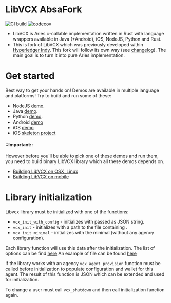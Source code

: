 # LibVCX AbsaFork

![CI build](https://github.com/AbsaOSS/libvcx/workflows/CI/badge.svg)
[![codecov](https://codecov.io/gh/AbsaOSS/libvcx/branch/master/graph/badge.svg)](https://codecov.io/gh/AbsaOSS/libvcx)

- LibVCX is Aries c-callable implementation written in Rust with language wrappers available in Java (+Android), iOS, 
NodeJS, Python and Rust. 
- This is fork of LibVCX which was previously developed 
within [Hyperledger Indy](https://github.com/hyperledger/indy-sdk). This fork will follow its own 
way (see [changelog](./changelog.md)). The main goal is to turn it into pure Aries implementation. 

# Get started
Best way to get your hands on! Demos are available in multiple language and platforms! Try to build and run some of these:
* NodeJS [demo](https://github.com/AbsaOSS/libvcx/tree/master/wrappers/node).
* Java [demo](https://github.com/AbsaOSS/libvcx/tree/master/demo/java).
* Python [demo](https://github.com/AbsaOSS/libvcx/tree/master/wrappers/python3).
* Android [demo](https://github.com/sktston/vcx-demo-android)
* iOS [demo](https://github.com/sktston/vcx-demo-ios)
* iOS [skeleton project](https://github.com/sktston/vcx-skeleton-ios)
#### ::Important::
However before you'll be able to pick one of these demos and run them, you need to build binary LibVCX library which
all these demos depends on.  
-  [Building LibVCX on OSX, Linux](./docs/build-general.md)
-  [Building LibVCX on mobile](./docs/build-mobile.md)

# Library initialization
Libvcx library must be initialized with one of the functions:
* `vcx_init_with_config` -  initializes with <configuration> passed as JSON string. 
* `vcx_init` -  initializes with a path to the file containing <configuration>. 
* `vcx_init_minimal` - initializes with the minimal <configuration> (without any agency configuration).

Each library function will use this <configuration> data after the initialization. 
The list of options can be find [here](../docs/configuration.md#vcx)
An example of <configuration> file can be found [here](../vcx/libvcx/sample_config/config.json)

If the library works with an agency `vcx_agent_provision` function must be called before initialization to populate configuration and wallet for this agent.
The result of this function is <configuration> JSON which can be extended and used for initialization.

To change <configuration> a user must call `vcx_shutdown` and then call initialization function again.
